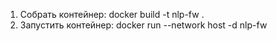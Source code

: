 1. Собрать контейнер: docker build -t nlp-fw .
2. Запустить контейнер: docker run --network host -d nlp-fw